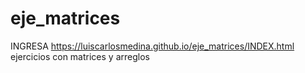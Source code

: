 # eje_matrices
INGRESA https://luiscarlosmedina.github.io/eje_matrices/INDEX.html
ejercicios con matrices y arreglos
